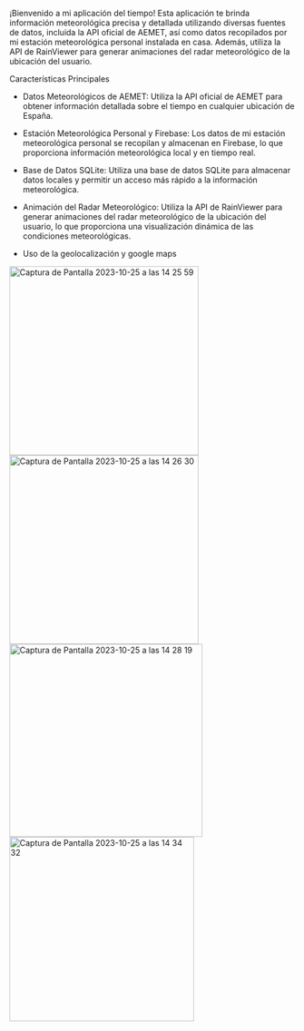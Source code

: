 
¡Bienvenido a mi aplicación del tiempo! Esta aplicación te brinda información meteorológica precisa y detallada utilizando diversas fuentes de datos, incluida la API oficial de AEMET, así como datos recopilados por mi estación meteorológica personal instalada en casa. Además, utiliza la API de RainViewer para generar animaciones del radar meteorológico de la ubicación del usuario.

Características Principales
- Datos Meteorológicos de AEMET: Utiliza la API oficial de AEMET para obtener información detallada sobre el tiempo en cualquier ubicación de España.
  
- Estación Meteorológica Personal y Firebase: Los datos de mi estación meteorológica personal se recopilan y almacenan en Firebase, lo que proporciona información meteorológica local y en tiempo real.
  
- Base de Datos SQLite: Utiliza una base de datos SQLite para almacenar datos locales y permitir un acceso más rápido a la información meteorológica.
  
- Animación del Radar Meteorológico: Utiliza la API de RainViewer para generar animaciones del radar meteorológico de la ubicación del usuario, lo que proporciona una visualización dinámica de las condiciones meteorológicas.

- Uso de la geolocalización y google maps

<img width="333" alt="Captura de Pantalla 2023-10-25 a las 14 25 59" src="https://github.com/Gurfus/radarweather/assets/91260525/c53b42b9-842e-46bf-ae03-bb6972dc77d3">


<img width="333" alt="Captura de Pantalla 2023-10-25 a las 14 26 30" src="https://github.com/Gurfus/radarweather/assets/91260525/8d5d483a-7630-472c-943b-c134f34820f5">


<img width="340" alt="Captura de Pantalla 2023-10-25 a las 14 28 19" src="https://github.com/Gurfus/radarweather/assets/91260525/363e7be4-f4d8-4e8b-ab33-61dc87900dd4">

<img width="325" alt="Captura de Pantalla 2023-10-25 a las 14 34 32" src="https://github.com/Gurfus/radarweather/assets/91260525/4fc44791-554b-4167-86b8-d32feefe00dd">
